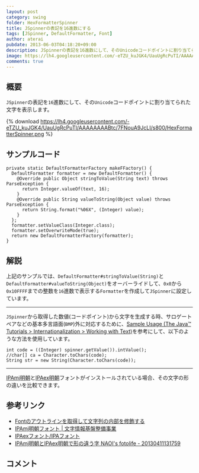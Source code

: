 ```yaml
---
layout: post
category: swing
folder: HexFormatterSpinner
title: JSpinnerの表記を16進数にする
tags: [JSpinner, DefaultFormatter, Font]
author: aterai
pubdate: 2013-06-03T04:18:20+09:00
description: JSpinnerの表記を16進数にして、そのUnicodeコードポイントに割り当てられた文字を表示します。
image: https://lh4.googleusercontent.com/-eTZU_kuJGK4/UauUgRcPuTI/AAAAAAAABtc/7FNouA9JcLI/s800/HexFormatterSpinner.png
comments: true
---
```

## 概要
`JSpinner`の表記を`16`進数にして、その`Unicode`コードポイントに割り当てられた文字を表示します。

{% download https://lh4.googleusercontent.com/-eTZU_kuJGK4/UauUgRcPuTI/AAAAAAAABtc/7FNouA9JcLI/s800/HexFormatterSpinner.png %}

## サンプルコード
<pre class="prettyprint"><code>private static DefaultFormatterFactory makeFFactory() {
  DefaultFormatter formatter = new DefaultFormatter() {
    @Override public Object stringToValue(String text) throws ParseException {
      return Integer.valueOf(text, 16);
    }
    @Override public String valueToString(Object value) throws ParseException {
      return String.format("%06X", (Integer) value);
    }
  };
  formatter.setValueClass(Integer.class);
  formatter.setOverwriteMode(true);
  return new DefaultFormatterFactory(formatter);
}
</code></pre>

## 解説
上記のサンプルでは、`DefaultFormatter#stringToValue(String)`と`DefaultFormatter#valueToString(Object)`をオーバーライドして、`0x0`から`0x10FFFF`までの整数を`16`進数で表示する`Formatter`を作成して`JSpinner`に設定しています。

- - - -
`JSpinner`から取得した数値(コードポイント)から文字を生成する時、サロゲートペアなどの基本多言語面(`BMP`)外に対応するために、[Sample Usage (The Java™ Tutorials > Internationalization > Working with Text)](https://docs.oracle.com/javase/tutorial/i18n/text/usage.html)を参考にして、以下のような方法を使用しています。

<pre class="prettyprint"><code>int code = ((Integer) spinner.getValue()).intValue();
//char[] ca = Character.toChars(code);
String str = new String(Character.toChars(code));
</code></pre>

- - - -
[IPAmj明朝](http://mojikiban.ipa.go.jp/download.html)と[IPAex明朝](http://ipafont.ipa.go.jp/)フォントがインストールされている場合、その文字の形の違いを比較できます。

## 参考リンク
- [Fontのアウトラインを取得して文字列の内部を修飾する](https://ateraimemo.com/Swing/LineSplittingLabel.html)
- [IPAmj明朝フォント | 文字情報基盤整備事業](http://mojikiban.ipa.go.jp/1300.html)
- [IPAexフォント/IPAフォント](http://ipafont.ipa.go.jp/)
- [IPAmj明朝とIPAex明朝で形の違う字 NAOI's fotolife - 20130411131759](http://f.hatena.ne.jp/NAOI/20130411131759)

<!-- dummy comment line for breaking list -->

## コメント
